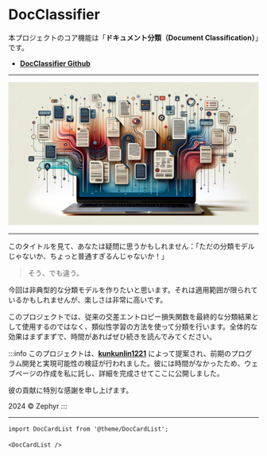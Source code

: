 # DocClassifier

本プロジェクトのコア機能は「**ドキュメント分類（Document Classification）**」です。

- [**DocClassifier Github**](https://github.com/DocsaidLab/DocClassifier)

---

![title](./resources/title.jpg)

---

このタイトルを見て、あなたは疑問に思うかもしれません：「ただの分類モデルじゃないか、ちょっと普通すぎるんじゃないか！」

> そう、でも違う。

今回は非典型的な分類モデルを作りたいと思います。それは適用範囲が限られているかもしれませんが、楽しさは非常に高いです。

このプロジェクトでは、従来の交差エントロピー損失関数を最終的な分類結果として使用するのではなく、類似性学習の方法を使って分類を行います。全体的な効果はまずまずで、時間があればぜひ続きを読んでみてください。

:::info
このプロジェクトは、[**kunkunlin1221**](https://github.com/kunkunlin1221) によって提案され、前期のプログラム開発と実現可能性の検証が行われました。彼には時間がなかったため、ウェブページの作成を私に託し、詳細を完成させてここに公開しました。

彼の貢献に特別な感謝を申し上げます。

2024 © Zephyr
:::

---

```mdx-code-block
import DocCardList from '@theme/DocCardList';

<DocCardList />
```
